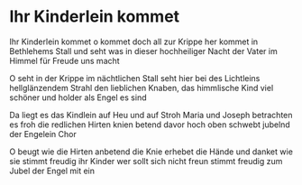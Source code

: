 # Ihr Kinderlein kommet

Ihr Kinderlein kommet o kommet doch all zur Krippe her kommet in Bethlehems Stall und seht was in dieser hochheiliger Nacht der Vater im Himmel für Freude uns macht

O seht in der Krippe im nächtlichen Stall seht hier bei des Lichtleins hellglänzendem Strahl den lieblichen Knaben, das himmlische Kind viel schöner und holder als Engel es sind

Da liegt es das Kindlein auf Heu und auf Stroh Maria und Joseph betrachten es froh die redlichen Hirten knien betend davor hoch oben schwebt jubelnd der Engelein Chor

O beugt wie die Hirten anbetend die Knie erhebet die Hände und danket wie sie stimmt freudig ihr Kinder wer sollt sich nicht freun stimmt freudig zum Jubel der Engel mit ein


